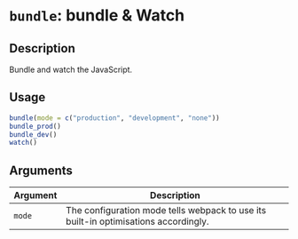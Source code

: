 # `bundle`: bundle & Watch

## Description


 Bundle and watch the JavaScript.


## Usage

```r
bundle(mode = c("production", "development", "none"))
bundle_prod()
bundle_dev()
watch()
```


## Arguments

Argument      |Description
------------- |----------------
```mode```     |     The configuration mode tells webpack to use its built-in optimisations accordingly.

